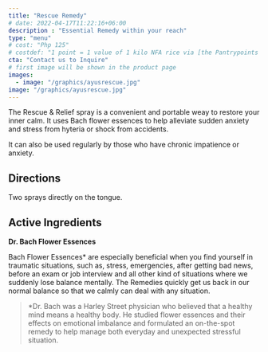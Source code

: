 ```yaml
---
title: "Rescue Remedy"
# date: 2022-04-17T11:22:16+06:00
description : "Essential Remedy within your reach"
type: "menu"
# cost: "Php 125"
# costdef: "1 point = 1 value of 1 kilo NFA rice via [the Pantrypoints system](https://pantrypoints.com)"
cta: "Contact us to Inquire"
# first image will be shown in the product page
images:
  - image: "/graphics/ayusrescue.jpg"
image: "/graphics/ayusrescue.jpg"
---
```



The Rescue & Relief spray is a convenient and portable weay to restore your inner calm. It uses Bach flower essences to help alleviate sudden anxiety and stress from hyteria or shock from accidents. 

It can also be used regularly by those who have chronic impatience or anxiety.


## Directions

Two sprays directly on the tongue.


## Active Ingredients

**Dr. Bach Flower Essences**

Bach Flower Essences* are especially beneficial when you find yourself in traumatic situations, such as, stress, emergencies, after getting bad news, before an exam or job interview and all other kind of situations where we suddenly lose balance mentally. The Remedies quickly get us back in our normal balance so that we calmly can deal with any situation.


> *Dr. Bach was a Harley Street physician who believed that a healthy mind means a healthy body. He studied flower essences and their effects on emotional imbalance and formulated an on-the-spot remedy to help manage both everyday and unexpected stressful situation.



<!-- ## Impatience
For those who act and think quickly, and have no patience for what they see as the slowness of others. They often prefer to work alone. Teaches empathy and understanding of and patience with others. We’ve found it very fast-acting in alleviating an impatient attitude and lowering stress. -->

<!-- ## Ingredients

### Star of Bethlehem 

This is for trauma and shock, whether experienced recently or in the past. Teaches the ability to recover from traumas and to integrate them into the present life.

### Cherry Plum

This is for those who fear losing control of their thoughts and actions and doing things they know are bad for them or which they consider wrong. Teaches trust in one’s spontaneous wisdom and the courage to follow one’s path.

### Rock Rose

For situations in which one experiences panic or terror.

### Clematis

For those who find their lives unhappy and withdraw into fantasy worlds. They are ungrounded and indifferent to the details of everyday life. Teaches one to establish a bridge between the physical world and the world of ideas; may foster great creativity. Is also used to bring clarity and alertness to the present moment.
 -->